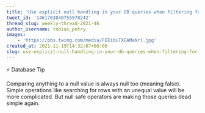 ```yaml
---
title: 'Use explicit null handling in your DB queries when filtering for rows with empty value in a nullable column'
tweet_id: '1461703840755978242'
thread_slug: weekly-thread-2021-46
author_username: tobias_petry
images:
    - 'https://pbs.twimg.com/media/FEEibLTXEAMaNrl.jpg'
created_at: 2021-11-19T14:32:07+00:00
slug: use-explicit-null-handling-in-your-db-queries-when-filtering-for-rows-with-empty-value-in-a-nullable-column
---
```

⚡️ Database Tip

Comparing anything to a null value is always null too (meaning false). Simple operations like searching for rows with an unequal value will be more complicated. But null safe operators are making those queries dead simple again.